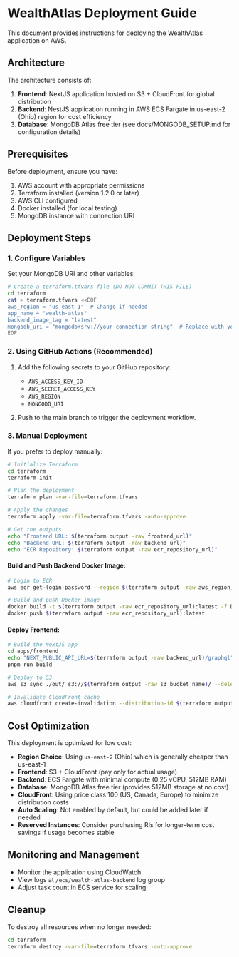# WealthAtlas Deployment Guide

This document provides instructions for deploying the WealthAtlas application on AWS.

## Architecture

The architecture consists of:

1. **Frontend**: NextJS application hosted on S3 + CloudFront for global distribution
2. **Backend**: NestJS application running in AWS ECS Fargate in us-east-2 (Ohio) region for cost efficiency
3. **Database**: MongoDB Atlas free tier (see docs/MONGODB_SETUP.md for configuration details)

## Prerequisites

Before deployment, ensure you have:

1. AWS account with appropriate permissions
2. Terraform installed (version 1.2.0 or later)
3. AWS CLI configured
4. Docker installed (for local testing)
5. MongoDB instance with connection URI

## Deployment Steps

### 1. Configure Variables

Set your MongoDB URI and other variables:

```bash
# Create a terraform.tfvars file (DO NOT COMMIT THIS FILE)
cd terraform
cat > terraform.tfvars <<EOF
aws_region = "us-east-1"  # Change if needed
app_name = "wealth-atlas"
backend_image_tag = "latest"
mongodb_uri = "mongodb+srv://your-connection-string"  # Replace with your MongoDB URI
EOF
```

### 2. Using GitHub Actions (Recommended)

1. Add the following secrets to your GitHub repository:
   - `AWS_ACCESS_KEY_ID`
   - `AWS_SECRET_ACCESS_KEY`
   - `AWS_REGION`
   - `MONGODB_URI`

2. Push to the main branch to trigger the deployment workflow.

### 3. Manual Deployment

If you prefer to deploy manually:

```bash
# Initialize Terraform
cd terraform
terraform init

# Plan the deployment
terraform plan -var-file=terraform.tfvars

# Apply the changes
terraform apply -var-file=terraform.tfvars -auto-approve

# Get the outputs
echo "Frontend URL: $(terraform output -raw frontend_url)"
echo "Backend URL: $(terraform output -raw backend_url)"
echo "ECR Repository: $(terraform output -raw ecr_repository_url)"
```

#### Build and Push Backend Docker Image:

```bash
# Login to ECR
aws ecr get-login-password --region $(terraform output -raw aws_region) | docker login --username AWS --password-stdin $(terraform output -raw ecr_repository_url)

# Build and push Docker image
docker build -t $(terraform output -raw ecr_repository_url):latest -f Dockerfile.backend .
docker push $(terraform output -raw ecr_repository_url):latest
```

#### Deploy Frontend:

```bash
# Build the NextJS app
cd apps/frontend
echo "NEXT_PUBLIC_API_URL=$(terraform output -raw backend_url)/graphql" > .env.production
pnpm run build

# Deploy to S3
aws s3 sync ./out/ s3://$(terraform output -raw s3_bucket_name)/ --delete

# Invalidate CloudFront cache
aws cloudfront create-invalidation --distribution-id $(terraform output -raw frontend_distribution_id) --paths "/*"
```

## Cost Optimization

This deployment is optimized for low cost:

- **Region Choice**: Using `us-east-2` (Ohio) which is generally cheaper than us-east-1
- **Frontend**: S3 + CloudFront (pay only for actual usage)
- **Backend**: ECS Fargate with minimal compute (0.25 vCPU, 512MB RAM)
- **Database**: MongoDB Atlas free tier (provides 512MB storage at no cost)
- **CloudFront**: Using price class 100 (US, Canada, Europe) to minimize distribution costs
- **Auto Scaling**: Not enabled by default, but could be added later if needed
- **Reserved Instances**: Consider purchasing RIs for longer-term cost savings if usage becomes stable

## Monitoring and Management

- Monitor the application using CloudWatch
- View logs at `/ecs/wealth-atlas-backend` log group
- Adjust task count in ECS service for scaling

## Cleanup

To destroy all resources when no longer needed:

```bash
cd terraform
terraform destroy -var-file=terraform.tfvars -auto-approve
```

